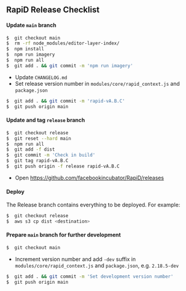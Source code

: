 ## **RapiD** Release Checklist

#### Update `main` branch
```bash
$  git checkout main
$  rm -rf node_modules/editor-layer-index/
$  npm install
$  npm run imagery
$  npm run all
$  git add . && git commit -m 'npm run imagery'
```

- Update `CHANGELOG.md`
- Set release version number in `modules/core/rapid_context.js` and `package.json`

```bash
$  git add . && git commit -m 'rapid-vA.B.C'
$  git push origin main
```

#### Update and tag `release` branch
```bash
$  git checkout release
$  git reset --hard main
$  npm run all
$  git add -f dist
$  git commit -m 'Check in build'
$  git tag rapid-vA.B.C
$  git push origin -f release rapid-vA.B.C
```
- Open https://github.com/facebookincubator/RapiD/releases

#### Deploy
The Release branch contains everything to be deployed. For example:

```bash
$  git checkout release
$  aws s3 cp dist <destination>
```

#### Prepare `main` branch for further development
```bash
$  git checkout main
```

- Increment version number and add `-dev` suffix in `modules/core/rapid_context.js` and `package.json`, e.g. `2.18.5-dev`

```bash
$  git add . && git commit -m 'Set development version number'
$  git push origin main
```